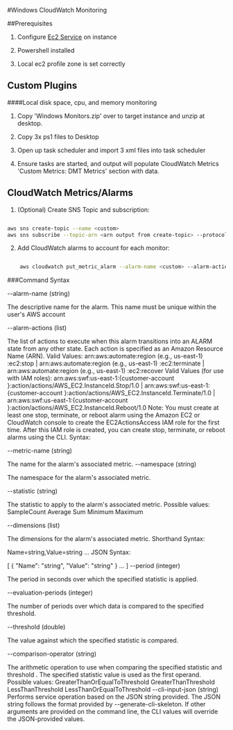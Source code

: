 #Windows CloudWatch Monitoring

##Prerequisites

1. Configure [Ec2 Service](http://docs.aws.amazon.com/AWSEC2/latest/WindowsGuide/UsingConfig_WinAMI.html#send_logs_to_cwl) on instance

2. Powershell installed

3. Local ec2 profile zone is set correctly


## Custom Plugins

####Local disk space, cpu, and memory monitoring
1. Copy 'Windows Monitors.zip' over to target instance and unzip at desktop.

2. Copy 3x ps1 files to Desktop

3. Open up task scheduler and import 3 xml files into task scheduler

4. Ensure tasks are started, and output will populate CloudWatch Metrics 'Custom Metrics: DMT Metrics' section with data.

## CloudWatch Metrics/Alarms
1. (Optional) Create SNS Topic and subscription:

```bash

aws sns create-topic --name <custom>
aws sns subscribe --topic-arn <arn output from create-topic> --protocol email --notification-endpoint <email address>

```

2. Add CloudWatch alarms to account for each monitor:

```bash

	aws cloudwatch put_metric_alarm --alarm-name <custom> --alarm-actions <sns arn for notifications> --metric-name <custom> --namespace <custom> --statistic <SampleCount||Average||Sum||Minimum||Maximum> --dimensions "Name=<custom>,Value=<custom>..." --period 300 --evaluation-periods 2 --threshold <custom> --comparison-operator <GreaterThanOrEqualToThreshold||GreaterThanThreshold||LessThanThreshold||LessThanOrEqualToThreshold>

```


###Command Syntax

--alarm-name (string)

The descriptive name for the alarm. This name must be unique within the user's AWS account

--alarm-actions (list)

The list of actions to execute when this alarm transitions into an ALARM state from any other state. Each action is specified as an Amazon Resource Name (ARN).
Valid Values: arn:aws:automate:region (e.g., us-east-1) :ec2:stop | arn:aws:automate:region (e.g., us-east-1) :ec2:terminate | arn:aws:automate:region (e.g., us-east-1) :ec2:recover
Valid Values (for use with IAM roles): arn:aws:swf:us-east-1:{customer-account }:action/actions/AWS_EC2.InstanceId.Stop/1.0 | arn:aws:swf:us-east-1:{customer-account }:action/actions/AWS_EC2.InstanceId.Terminate/1.0 | arn:aws:swf:us-east-1:{customer-account }:action/actions/AWS_EC2.InstanceId.Reboot/1.0
Note: You must create at least one stop, terminate, or reboot alarm using the Amazon EC2 or CloudWatch console to create the EC2ActionsAccess IAM role for the first time. After this IAM role is created, you can create stop, terminate, or reboot alarms using the CLI.
Syntax:

--metric-name (string)

The name for the alarm's associated metric.
--namespace (string)

The namespace for the alarm's associated metric.

--statistic (string)

The statistic to apply to the alarm's associated metric.
Possible values:
SampleCount
Average
Sum
Minimum
Maximum

--dimensions (list)

The dimensions for the alarm's associated metric.
Shorthand Syntax:

Name=string,Value=string ...
JSON Syntax:

[
  {
    "Name": "string",
    "Value": "string"
  }
  ...
]
--period (integer)

The period in seconds over which the specified statistic is applied.

--evaluation-periods (integer)

The number of periods over which data is compared to the specified threshold.

--threshold (double)

The value against which the specified statistic is compared.

--comparison-operator (string)

The arithmetic operation to use when comparing the specified statistic and threshold . The specified statistic value is used as the first operand.
Possible values:
GreaterThanOrEqualToThreshold
GreaterThanThreshold
LessThanThreshold
LessThanOrEqualToThreshold
--cli-input-json (string) Performs service operation based on the JSON string provided. The JSON string follows the format provided by --generate-cli-skeleton. If other arguments are provided on the command line, the CLI values will override the JSON-provided values.
